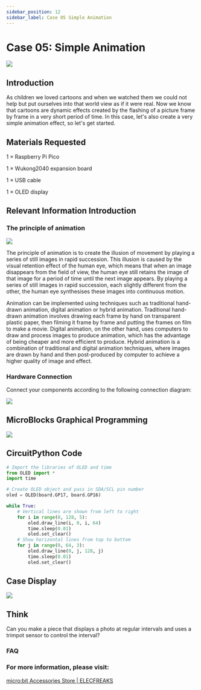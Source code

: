 ```yaml
---
sidebar_position: 12
sidebar_label: Case 05 Simple Animation
---
```



# Case 05: Simple Animation

![](https://wiki-media-ef.oss-cn-hongkong.aliyuncs.com/i18n/en/docusaurus-plugin-content-docs/current/pico/wukong2040/raspberry-pi-pico-inventors-kit/images/wukong2040-inventors-case05-01.png)

## Introduction

As children we loved cartoons and when we watched them we could not help but put ourselves into that world view as if it were real. Now we know that cartoons are dynamic effects created by the flashing of a picture frame by frame in a very short period of time. In this case, let's also create a very simple animation effect, so let's get started.

## Materials Requested

1 × Raspberry Pi Pico

1 × Wukong2040 expansion board

1 × USB cable

1 × OLED display

## Relevant Information Introduction

### The principle of animation

![](https://wiki-media-ef.oss-cn-hongkong.aliyuncs.com/i18n/en/docusaurus-plugin-content-docs/current/pico/wukong2040/raspberry-pi-pico-inventors-kit/images/wukong2040-inventors-case05-02.gif)

The principle of animation is to create the illusion of movement by playing a series of still images in rapid succession. This illusion is caused by the visual retention effect of the human eye, which means that when an image disappears from the field of view, the human eye still retains the image of that image for a period of time until the next image appears. By playing a series of still images in rapid succession, each slightly different from the other, the human eye synthesises these images into continuous motion.

Animation can be implemented using techniques such as traditional hand-drawn animation, digital animation or hybrid animation. Traditional hand-drawn animation involves drawing each frame by hand on transparent plastic paper, then filming it frame by frame and putting the frames on film to make a movie. Digital animation, on the other hand, uses computers to draw and process images to produce animation, which has the advantage of being cheaper and more efficient to produce. Hybrid animation is a combination of traditional and digital animation techniques, where images are drawn by hand and then post-produced by computer to achieve a higher quality of image and effect.

### Hardware Connection

Connect your components according to the following connection diagram:

![](https://wiki-media-ef.oss-cn-hongkong.aliyuncs.com/i18n/en/docusaurus-plugin-content-docs/current/pico/wukong2040/raspberry-pi-pico-inventors-kit/images/wukong2040-inventors-case04-06.png)

## MicroBlocks Graphical Programming

![](https://wiki-media-ef.oss-cn-hongkong.aliyuncs.com/i18n/en/docusaurus-plugin-content-docs/current/pico/wukong2040/raspberry-pi-pico-inventors-kit/images/wukong2040-inventors-case05-05.png)

## CircuitPython Code

```python
# Import the libraries of OLED and time
from OLED import *
import time

# Create OLED object and pass in SDA/SCL pin number
oled = OLED(board.GP17, board.GP16)

while True:
    # Vertical lines are shown from left to right
    for i in range(0, 128, 5):
        oled.draw_line(i, 0, i, 64)
        time.sleep(0.01)
        oled.set_clear()
    # Show horizontal lines from top to bottom
    for j in range(0, 64, 3):
        oled.draw_line(0, j, 128, j)
        time.sleep(0.01)
        oled.set_clear()
```

## Case Display

![](https://wiki-media-ef.oss-cn-hongkong.aliyuncs.com/i18n/en/docusaurus-plugin-content-docs/current/pico/wukong2040/raspberry-pi-pico-inventors-kit/images/wukong2040-inventors-kit-case05-06.gif)

## Think

Can you make a piece that displays a photo at regular intervals and uses a trimpot sensor to control the interval?



### FAQ



### For more information, please visit:

[micro:bit Accessories Store | ELECFREAKS](https://www.elecfreaks.com/)
